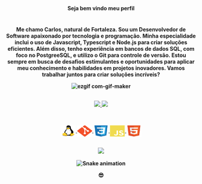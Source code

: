 <div align="center">
  <b>               Seja bem vindo meu perfil <b/>

#   
   Me chamo Carlos, natural de Fortaleza. Sou um Desenvolvedor de Software apaixonado por tecnologia e programação. Minha especialidade inclui o uso de Javascript, Typescript e Node.js para criar soluções eficientes. Além disso, tenho experiência em bancos de dados SQL, com foco no PostgreeSQL, e utilizo o Git para controle de versão. Estou sempre em busca de desafios estimulantes e oportunidades para aplicar meu conhecimento e habilidades em projetos inovadores. Vamos trabalhar juntos para criar soluções incríveis?
</div>

  <div align="center">
  
![ezgif com-gif-maker](https://i.pinimg.com/originals/f5/36/01/f53601133f236d1cb167ac19f05a3d60.gif)
</div>

##
<div align="center">
  <a href="https://github.com/Carlosravick">
  <img height="150em" src="https://github-readme-stats.vercel.app/api?username=Carlosravick&show_icons=true&theme=dark&include_all_commits=true&count_private=true"/>
  <img height="150em" src="https://github-readme-stats.vercel.app/api/top-langs/?username=Carlosravick&layout=compact&langs_count=7&theme=dark"/>
</div>
  
  ##
  <div align="center"> 
  <div style="display: inline_block"><br>
   <img align="center" alt="linux" height="30" width="40" src="https://raw.githubusercontent.com/devicons/devicon/master/icons/linux/linux-original.svg">
  <img align="center" alt="git" height="30" width="40" src="https://raw.githubusercontent.com/devicons/devicon/master/icons/git/git-original.svg">
  <img align="center" alt="CSS" height="30" width="40" src="https://raw.githubusercontent.com/devicons/devicon/master/icons/css3/css3-original.svg">  
  <img align="center" alt="Carlos-Js" height="30" width="40" src="https://raw.githubusercontent.com/devicons/devicon/master/icons/javascript/javascript-plain.svg">
  <img align="center" alt="Carlos-HTML" height="30" width="40" src="https://raw.githubusercontent.com/devicons/devicon/master/icons/html5/html5-original.svg">
  

   ## 
  <div align="center">  
  <a href="https://www.linkedin.com/in/carlosravick/" target="_blank"><img src="https://img.shields.io/badge/-LinkedIn-%230077B5?style=for-the-badge&logo=linkedin&logoColor=white" target="_blank"></a> 
    </div>

  <div align="center">
  
  ![Snake animation](https://github.com/Carlosravick/Carlosravick/blob/output/github-contribution-grid-snake.svg)



<div align="center">
  <p>😎</p>
</div>

